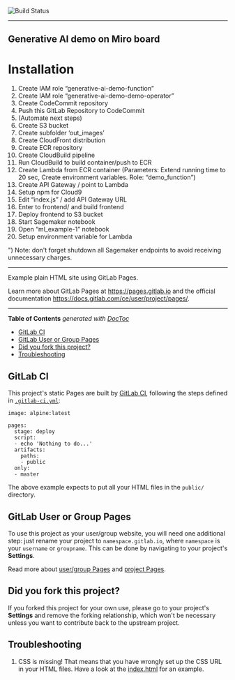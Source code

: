 ![Build Status](https://gitlab.com/pages/plain-html/badges/master/build.svg)

---
## Generative AI demo on Miro board

# Installation
1. Create IAM role “generative-ai-demo-function”
2. Create IAM role “generative-ai-demo-demo-operator”
3. Create CodeCommit repository
4. Push this GitLab Repository to CodeCommit
5. (Automate next steps)
6. Create S3 bucket
7. Create subfolder ‘out_images’ 
8. Create CloudFront distribution 
9. Create ECR repository 
10. Create CloudBuild pipeline 
11. Run CloudBuild to build container/push to ECR
12. Create Lambda from ECR container (Parameters: Extend running time to 20 sec, Create environment variables. Role: “demo_function”)
13. Create API Gateway / point to Lambda
14. Setup npm for Cloud9 
15. Edit “index.js” / add API Gateway URL 
16. Enter to frontend/ and build frontend 
17. Deploy frontend to S3 bucket 
18. Start Sagemaker notebook 
19. Open “ml_example-1” notebook 
20. Setup environment variable for Lambda

") Note: don't forget shutdown all Sagemaker endpoints to avoid receiving unnecessary charges.



---

Example plain HTML site using GitLab Pages.

Learn more about GitLab Pages at https://pages.gitlab.io and the official
documentation https://docs.gitlab.com/ce/user/project/pages/.

---

<!-- START doctoc generated TOC please keep comment here to allow auto update -->
<!-- DON'T EDIT THIS SECTION, INSTEAD RE-RUN doctoc TO UPDATE -->
**Table of Contents**  *generated with [DocToc](https://github.com/thlorenz/doctoc)*

- [GitLab CI](#gitlab-ci)
- [GitLab User or Group Pages](#gitlab-user-or-group-pages)
- [Did you fork this project?](#did-you-fork-this-project)
- [Troubleshooting](#troubleshooting)

<!-- END doctoc generated TOC please keep comment here to allow auto update -->

## GitLab CI

This project's static Pages are built by [GitLab CI][ci], following the steps
defined in [`.gitlab-ci.yml`](.gitlab-ci.yml):

```
image: alpine:latest

pages:
  stage: deploy
  script:
  - echo 'Nothing to do...'
  artifacts:
    paths:
    - public
  only:
  - master
```

The above example expects to put all your HTML files in the `public/` directory.

## GitLab User or Group Pages

To use this project as your user/group website, you will need one additional
step: just rename your project to `namespace.gitlab.io`, where `namespace` is
your `username` or `groupname`. This can be done by navigating to your
project's **Settings**.

Read more about [user/group Pages][userpages] and [project Pages][projpages].

## Did you fork this project?

If you forked this project for your own use, please go to your project's
**Settings** and remove the forking relationship, which won't be necessary
unless you want to contribute back to the upstream project.

## Troubleshooting

1. CSS is missing! That means that you have wrongly set up the CSS URL in your
   HTML files. Have a look at the [index.html] for an example.

[ci]: https://about.gitlab.com/gitlab-ci/
[index.html]: https://gitlab.com/pages/plain-html/blob/master/public/index.html
[userpages]: https://docs.gitlab.com/ce/user/project/pages/introduction.html#user-or-group-pages
[projpages]: https://docs.gitlab.com/ce/user/project/pages/introduction.html#project-pages
